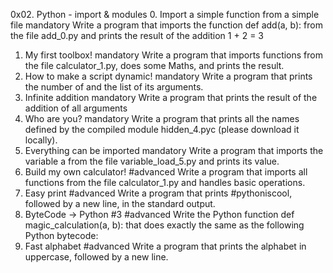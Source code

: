 0x02. Python - import & modules
0. Import a simple function from a simple file
mandatory
Write a program that imports the function def add(a, b): from the file add_0.py and prints the result of the addition 1 + 2 = 3
1. My first toolbox!
mandatory
Write a program that imports functions from the file calculator_1.py, does some Maths, and prints the result.
2. How to make a script dynamic!
mandatory
Write a program that prints the number of and the list of its arguments.
3. Infinite addition
mandatory
Write a program that prints the result of the addition of all arguments
4. Who are you?
mandatory
Write a program that prints all the names defined by the compiled module hidden_4.pyc (please download it locally).
5. Everything can be imported
mandatory
Write a program that imports the variable a from the file variable_load_5.py and prints its value.
6. Build my own calculator!
#advanced
Write a program that imports all functions from the file calculator_1.py and handles basic operations.
7. Easy print
#advanced
Write a program that prints #pythoniscool, followed by a new line, in the standard output.
8. ByteCode -> Python #3
#advanced
Write the Python function def magic_calculation(a, b): that does exactly the same as the following Python bytecode:
9. Fast alphabet
#advanced
Write a program that prints the alphabet in uppercase, followed by a new line.
